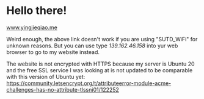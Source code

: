 # Hello there!

www.yingjieqiao.me

Weird enough, the above link doesn't work if you are using "SUTD_WiFi" for unknown reasons. 
But you can use type *139.162.46.158* into yur web browser to go to my website instead.

The website is not encrypted with HTTPS because my server is Ubuntu 20 and the free SSL service I was looking at is not updated to be comparable with this version of Ubuntu yet: 
https://community.letsencrypt.org/t/attributeerror-module-acme-challenges-has-no-attribute-tlssni01/122252